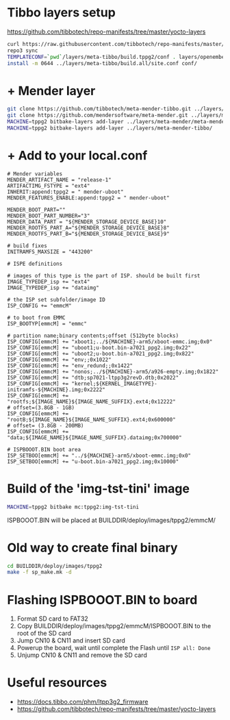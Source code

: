 # Tibbo layers setup
https://github.com/tibbotech/repo-manifests/tree/master/yocto-layers
```bash
curl https://raw.githubusercontent.com/tibbotech/repo-manifests/master/clone.sh > ./clone.sh && chmod 0755 ./clone.sh && ./clone.sh
repo3 sync
TEMPLATECONF=`pwd`/layers/meta-tibbo/build.tppg2/conf . layers/openembedded-core/oe-init-build-env ./build.tppg2
install -m 0644 ../layers/meta-tibbo/build.all/site.conf conf/

```

# + Mender layer
```bash
git clone https://github.com/tibbotech/meta-mender-tibbo.git ../layers/meta-mender-tibbo
git clone https://github.com/mendersoftware/meta-mender.git ../layers/meta-mender -b dunfell
MACHINE=tppg2 bitbake-layers add-layer ../layers/meta-mender/meta-mender-core/
MACHINE=tppg2 bitbake-layers add-layer ../layers/meta-mender-tibbo/
```

# + Add to your local.conf
```
# Mender variables
MENDER_ARTIFACT_NAME = "release-1"
ARTIFACTIMG_FSTYPE = "ext4"
INHERIT:append:tppg2 = " mender-uboot"
MENDER_FEATURES_ENABLE:append:tppg2 = " mender-uboot"

MENDER_BOOT_PART=""
MENDER_BOOT_PART_NUMBER="3"
MENDER_DATA_PART = "${MENDER_STORAGE_DEVICE_BASE}10"
MENDER_ROOTFS_PART_A="${MENDER_STORAGE_DEVICE_BASE}8"
MENDER_ROOTFS_PART_B="${MENDER_STORAGE_DEVICE_BASE}9"

# build fixes
INITRAMFS_MAXSIZE = "443200"

# ISPE definitions

# images of this type is the part of ISP. should be built first
IMAGE_TYPEDEP_isp += "ext4"
IMAGE_TYPEDEP_isp += "dataimg"

# the ISP set subfolder/image ID
ISP_CONFIG += "emmcM"

# to boot from EMMC
ISP_BOOTYP[emmcM] = "emmc"

# partition name;binary contents;offset (512byte blocks)
ISP_CONFIG[emmcM] += "xboot1;../${MACHINE}-arm5/xboot-emmc.img;0x0"
ISP_CONFIG[emmcM] += "uboot1;u-boot.bin-a7021_ppg2.img;0x22"
ISP_CONFIG[emmcM] += "uboot2;u-boot.bin-a7021_ppg2.img;0x822"
ISP_CONFIG[emmcM] += "env;;0x1022"
ISP_CONFIG[emmcM] += "env_redund;;0x1422"
ISP_CONFIG[emmcM] += "nonos;../${MACHINE}-arm5/a926-empty.img;0x1822"
ISP_CONFIG[emmcM] += "dtb;sp7021-ltpp3g2revD.dtb;0x2022"
ISP_CONFIG[emmcM] += "kernel;${KERNEL_IMAGETYPE}-initramfs-${MACHINE}.img;0x2222"
ISP_CONFIG[emmcM] += "rootfs;${IMAGE_NAME}${IMAGE_NAME_SUFFIX}.ext4;0x12222"
# offset=(3.8GB - 1GB)
ISP_CONFIG[emmcM] += "rootB;${IMAGE_NAME}${IMAGE_NAME_SUFFIX}.ext4;0x600000"
# offset= (3.8GB - 200MB)
ISP_CONFIG[emmcM] += "data;${IMAGE_NAME}${IMAGE_NAME_SUFFIX}.dataimg;0x700000"

# ISPBOOOT.BIN boot area
ISP_SETBOO[emmcM] += "../${MACHINE}-arm5/xboot-emmc.img;0x0"
ISP_SETBOO[emmcM] += "u-boot.bin-a7021_ppg2.img;0x10000"
```

# Build of the 'img-tst-tini' image
```bash
MACHINE=tppg2 bitbake mc:tppg2:img-tst-tini
```
ISPBOOOT.BIN will be placed at BUILDDIR/deploy/images/tppg2/emmcM/

# Old way to create final binary
```bash
cd BUILDDIR/deploy/images/tppg2
make -f sp_make.mk -d
```

# Flashing ISPBOOOT.BIN to board
1. Format SD card to FAT32
2. Copy BUILDDIR/deploy/images/tppg2/emmcM/ISPBOOOT.BIN to the root of the SD card
3. Jump CN10 & CN11 and insert SD card
4. Powerup the board, wait until complete the Flash until `ISP all: Done`
5. Unjump CN10 & CN11 and remove the SD card

# Useful resources
- https://docs.tibbo.com/phm/ltpp3g2_firmware
- https://github.com/tibbotech/repo-manifests/tree/master/yocto-layers
